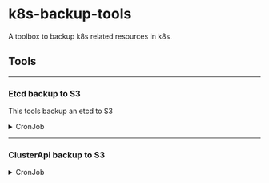 # k8s-backup-tools

A toolbox to backup k8s related resources in k8s.

## Tools

---
### Etcd backup to S3
This tools backup an etcd to S3

<details>
<summary>CronJob</summary>

```yml
apiVersion: batch/v1beta1
kind: CronJob
metadata:
name: etcd-backup
spec:
schedule: "0 0 * * *"
jobTemplate:
    spec:
    template:
        spec:
        containers:
            - name: etcd-backup
            image: spklabs/k8s-backup-tools
            args:
                - backup-etcd
                - my_db # database name prefix
                - https://x.x.x.x:2379 ## give the etcd pod address
            volumeMounts:
                - mountPath: /data
                name: etcd-certs
            env:
                - name: MINIO_SERVER
                value: https://s3.example.com # minio console address
                - name: MINIO_BUCKET
                value: etcd-backup # bucket name
                - name: MINIO_ACCESS_KEY
                valueFrom:
                    secretKeyRef:
                    name: etcd-backup
                    key: MINIO_ACCESS_KEY
                - name: MINIO_SECRET_KEY
                valueFrom:
                    secretKeyRef:
                    name: etcd-backup
                    key: MINIO_SECRET_KEY
            resources:
                requests:
                memory: "50Mi"
                cpu: "100m"
                limits:
                memory: "200Mi"
                cpu: "400m"
        volumes:
            - name: etcd-certs
            secret:
                secretName: mysecret
            - name: cache-volume
            emptyDir:
                sizeLimit: 500Mi
        # Do not restart pod, job takes care on restarting failed pod.
        restartPolicy: Never
```
</details>

---

### ClusterApi backup to S3

<details>
  <summary>CronJob</summary>

```yml

```
</details>
